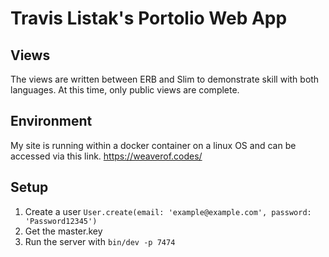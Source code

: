 # Travis Listak's Portolio Web App
## Views
The views are written between ERB and Slim to demonstrate skill with both languages.
At this time, only public views are complete.

## Environment
My site is running within a docker container on a linux OS and can be accessed via this link. https://weaverof.codes/

## Setup
1. Create a user `User.create(email: 'example@example.com', password: 'Password12345')`
2. Get the master.key
3. Run the server with `bin/dev -p 7474`